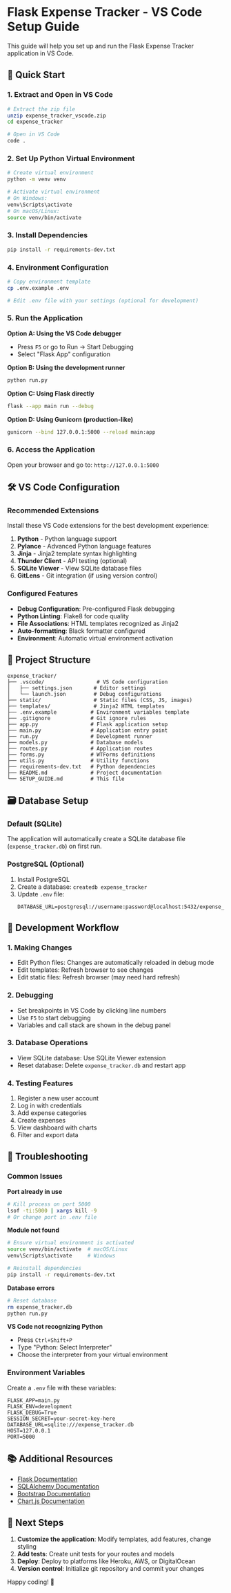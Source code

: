 # Flask Expense Tracker - VS Code Setup Guide

This guide will help you set up and run the Flask Expense Tracker application in VS Code.

## 🚀 Quick Start

### 1. Extract and Open in VS Code
```bash
# Extract the zip file
unzip expense_tracker_vscode.zip
cd expense_tracker

# Open in VS Code
code .
```

### 2. Set Up Python Virtual Environment
```bash
# Create virtual environment
python -m venv venv

# Activate virtual environment
# On Windows:
venv\Scripts\activate
# On macOS/Linux:
source venv/bin/activate
```

### 3. Install Dependencies
```bash
pip install -r requirements-dev.txt
```

### 4. Environment Configuration
```bash
# Copy environment template
cp .env.example .env

# Edit .env file with your settings (optional for development)
```

### 5. Run the Application

**Option A: Using the VS Code debugger**
- Press `F5` or go to Run → Start Debugging
- Select "Flask App" configuration

**Option B: Using the development runner**
```bash
python run.py
```

**Option C: Using Flask directly**
```bash
flask --app main run --debug
```

**Option D: Using Gunicorn (production-like)**
```bash
gunicorn --bind 127.0.0.1:5000 --reload main:app
```

### 6. Access the Application
Open your browser and go to: `http://127.0.0.1:5000`

## 🛠️ VS Code Configuration

### Recommended Extensions
Install these VS Code extensions for the best development experience:

1. **Python** - Python language support
2. **Pylance** - Advanced Python language features
3. **Jinja** - Jinja2 template syntax highlighting
4. **Thunder Client** - API testing (optional)
5. **SQLite Viewer** - View SQLite database files
6. **GitLens** - Git integration (if using version control)

### Configured Features
- **Debug Configuration**: Pre-configured Flask debugging
- **Python Linting**: Flake8 for code quality
- **File Associations**: HTML templates recognized as Jinja2
- **Auto-formatting**: Black formatter configured
- **Environment**: Automatic virtual environment activation

## 📁 Project Structure

```
expense_tracker/
├── .vscode/                 # VS Code configuration
│   ├── settings.json       # Editor settings
│   └── launch.json         # Debug configurations
├── static/                 # Static files (CSS, JS, images)
├── templates/              # Jinja2 HTML templates
├── .env.example           # Environment variables template
├── .gitignore             # Git ignore rules
├── app.py                 # Flask application setup
├── main.py                # Application entry point
├── run.py                 # Development runner
├── models.py              # Database models
├── routes.py              # Application routes
├── forms.py               # WTForms definitions
├── utils.py               # Utility functions
├── requirements-dev.txt   # Python dependencies
├── README.md              # Project documentation
└── SETUP_GUIDE.md         # This file
```

## 🗃️ Database Setup

### Default (SQLite)
The application will automatically create a SQLite database file (`expense_tracker.db`) on first run.

### PostgreSQL (Optional)
1. Install PostgreSQL
2. Create a database: `createdb expense_tracker`
3. Update `.env` file:
   ```
   DATABASE_URL=postgresql://username:password@localhost:5432/expense_tracker
   ```

## 🔧 Development Workflow

### 1. Making Changes
- Edit Python files: Changes are automatically reloaded in debug mode
- Edit templates: Refresh browser to see changes
- Edit static files: Refresh browser (may need hard refresh)

### 2. Debugging
- Set breakpoints in VS Code by clicking line numbers
- Use `F5` to start debugging
- Variables and call stack are shown in the debug panel

### 3. Database Operations
- View SQLite database: Use SQLite Viewer extension
- Reset database: Delete `expense_tracker.db` and restart app

### 4. Testing Features
1. Register a new user account
2. Log in with credentials
3. Add expense categories
4. Create expenses
5. View dashboard with charts
6. Filter and export data

## 🚨 Troubleshooting

### Common Issues

**Port already in use**
```bash
# Kill process on port 5000
lsof -ti:5000 | xargs kill -9
# Or change port in .env file
```

**Module not found**
```bash
# Ensure virtual environment is activated
source venv/bin/activate  # macOS/Linux
venv\Scripts\activate     # Windows

# Reinstall dependencies
pip install -r requirements-dev.txt
```

**Database errors**
```bash
# Reset database
rm expense_tracker.db
python run.py
```

**VS Code not recognizing Python**
- Press `Ctrl+Shift+P`
- Type "Python: Select Interpreter"
- Choose the interpreter from your virtual environment

### Environment Variables
Create a `.env` file with these variables:
```
FLASK_APP=main.py
FLASK_ENV=development
FLASK_DEBUG=True
SESSION_SECRET=your-secret-key-here
DATABASE_URL=sqlite:///expense_tracker.db
HOST=127.0.0.1
PORT=5000
```

## 📚 Additional Resources

- [Flask Documentation](https://flask.palletsprojects.com/)
- [SQLAlchemy Documentation](https://docs.sqlalchemy.org/)
- [Bootstrap Documentation](https://getbootstrap.com/docs/)
- [Chart.js Documentation](https://www.chartjs.org/docs/)

## 🎯 Next Steps

1. **Customize the application**: Modify templates, add features, change styling
2. **Add tests**: Create unit tests for your routes and models
3. **Deploy**: Deploy to platforms like Heroku, AWS, or DigitalOcean
4. **Version control**: Initialize git repository and commit your changes

Happy coding! 🚀